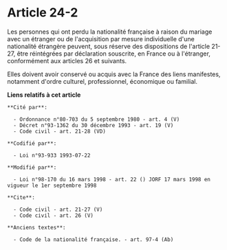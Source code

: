 # Article 24-2

Les personnes qui ont perdu la nationalité française à raison du mariage avec un étranger ou de l'acquisition par mesure
individuelle d'une nationalité étrangère peuvent, sous réserve des dispositions de l'article 21-27, être réintégrées par
déclaration souscrite, en France ou à l'étranger, conformément aux articles 26 et suivants. 

Elles doivent avoir conservé ou acquis avec la France des liens manifestes, notamment d'ordre culturel, professionnel,
économique ou familial.

**Liens relatifs à cet article**

	**Cité par**:

	  - Ordonnance n°80-703 du 5 septembre 1980 - art. 4 (V)
	  - Décret n°93-1362 du 30 décembre 1993 - art. 19 (V)
	  - Code civil - art. 21-28 (VD)

	**Codifié par**:

	  - Loi n°93-933 1993-07-22

	**Modifié par**:

	  - Loi n°98-170 du 16 mars 1998 - art. 22 () JORF 17 mars 1998 en vigueur le 1er septembre 1998

	**Cite**:

	  - Code civil - art. 21-27 (V)
	  - Code civil - art. 26 (V)

	**Anciens textes**:

	  - Code de la nationalité française. - art. 97-4 (Ab)

